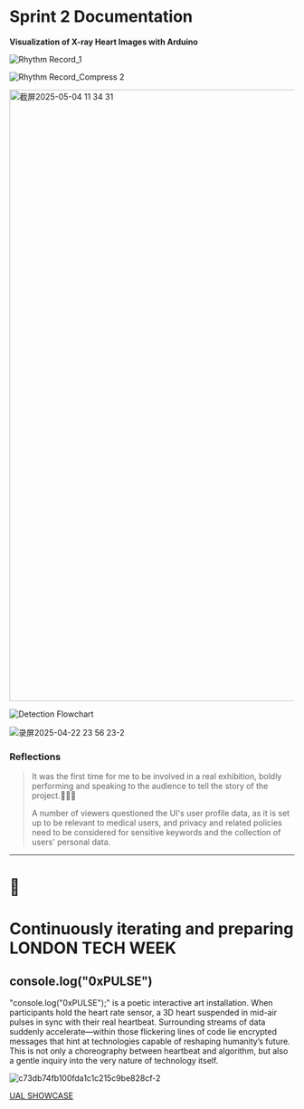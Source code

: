 
# Sprint 2 Documentation

**Visualization of X-ray Heart Images with Arduino** 

![Rhythm Record_1](https://git.arts.ac.uk/24004306/24-25-Computational-Creativity-and-Responsive-Environments/assets/1338/071489b6-21eb-4f47-b154-8829b2aa15b4)


![Rhythm Record_Compress 2](https://git.arts.ac.uk/24004306/24-25-Computational-Creativity-and-Responsive-Environments/assets/1338/7457d40a-922d-4c2a-9536-19986b15600f)

<img width="1080" alt="截屏2025-05-04 11 34 31" src="https://git.arts.ac.uk/24004306/24-25-Computational-Creativity-and-Responsive-Environments/assets/1338/7ef9f091-72ed-4e51-9a74-6747f1d4cdb2">

![Detection Flowchart](https://git.arts.ac.uk/24004306/24-25-Computational-Creativity-and-Responsive-Environments/assets/1338/74fd1cc3-1abc-4916-9246-c2e3b0fe173d)

![录屏2025-04-22 23 56 23-2](https://git.arts.ac.uk/24004306/24-25-Computational-Creativity-and-Responsive-Environments/assets/1338/fb8b1ed2-30bd-486d-b4e7-0a73e30cb98f)

###  Reflections

> It was the first time for me to be involved in a real exhibition, boldly performing and speaking to the audience to tell the story of the project.🎉🎉🎉
>
> A number of viewers questioned the UI's user profile data, as it is set up to be relevant to medical users, and privacy and related policies need to be considered for sensitive keywords and the collection of users' personal data.
>
> 

---

# 🏃
# Continuously iterating and preparing LONDON TECH WEEK

## console.log("0xPULSE")

"console.log("0xPULSE");" is a poetic interactive art installation. When participants hold the heart rate sensor, a 3D heart suspended in mid-air pulses in sync with their real heartbeat. Surrounding streams of data suddenly accelerate—within those flickering lines of code lie encrypted messages that hint at technologies capable of reshaping humanity’s future. This is not only a choreography between heartbeat and algorithm, but also a gentle inquiry into the very nature of technology itself.

![c73db74fb100fda1c1c215c9be828cf-2](https://git.arts.ac.uk/24004306/24-25-Computational-Creativity-and-Responsive-Environments/assets/1338/44539bd3-b2b6-430c-9272-68a5637c5a83)

[UAL SHOWCASE](https://ualshowcase.arts.ac.uk/collaborative/@0xpulse)
